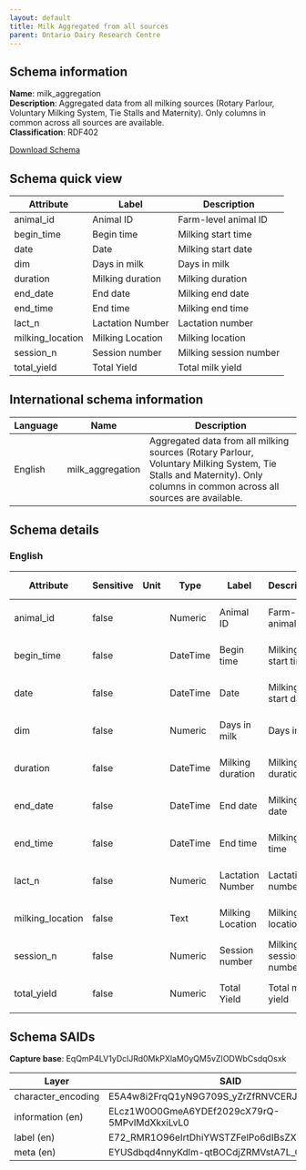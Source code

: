 ```yaml
---
layout: default  
title: Milk Aggregated from all sources 
parent: Ontario Dairy Research Centre 
---
```


## Schema information

**Name**: milk_aggregation  
**Description**: Aggregated data from all milking sources (Rotary Parlour, Voluntary Milking System, Tie Stalls and Maternity). Only columns in common across all sources are available.  
**Classification**: RDF402 

[Download Schema](Schema_Milk_Aggregation.zip) 

## Schema quick view

| Attribute | Label | Description |
| --- | --- | --- |
| animal_id | Animal ID | Farm-level animal ID |
| begin_time | Begin time | Milking start time |
| date | Date | Milking start date |
| dim | Days in milk | Days in milk |
| duration | Milking duration | Milking duration |
| end_date | End date | Milking end date |
| end_time | End time | Milking end time |
| lact_n | Lactation Number | Lactation number |
| milking_location | Milking Location | Milking location |
| session_n | Session number | Milking session number |
| total_yield | Total Yield | Total milk yield |

## International schema information

| Language | Name | Description |
| --- | --- | --- |
| English | milk_aggregation | Aggregated data from all milking sources (Rotary Parlour, Voluntary Milking System, Tie Stalls and Maternity). Only columns in common across all sources are available. |

## Schema details

### English

| Attribute | Sensitive | Unit | Type | Label | Description | List | Character encoding |
| --- | --- | --- | --- | --- | --- | --- | --- |
| animal_id | false |  | Numeric | Animal ID | Farm-level animal ID | Not a list | utf-8 |
| begin_time | false |  | DateTime | Begin time | Milking start time | Not a list | utf-8 |
| date | false |  | DateTime | Date | Milking start date | Not a list | utf-8 |
| dim | false |  | Numeric | Days in milk | Days in milk | Not a list | utf-8 |
| duration | false |  | DateTime | Milking duration | Milking duration | Not a list | utf-8 |
| end_date | false |  | DateTime | End date | Milking end date | Not a list | utf-8 |
| end_time | false |  | DateTime | End time | Milking end time | Not a list | utf-8 |
| lact_n | false |  | Numeric | Lactation Number | Lactation number | Not a list | utf-8 |
| milking_location | false |  | Text | Milking Location | Milking location | Not a list | utf-8 |
| session_n | false |  | Numeric | Session number | Milking session number | Not a list | utf-8 |
| total_yield | false |  | Numeric | Total Yield | Total milk yield | Not a list | utf-8 |

## Schema SAIDs

**Capture base**: EqQmP4LV1yDclJRd0MkPXlaM0yQM5vZIODWbCsdqOsxk

| Layer | SAID |
| --- | --- |
| character_encoding | E5A4w8i2FrqQ1yN9G709S_yZrZfRNVCERJPeuy2FQeFc |
| information (en) | ELcz1W0O0GmeA6YDEf2029cX79rQ-5MPvIMdXkxiLvL0 |
| label (en) | E72_RMR1O96eIrtDhiYWSTZFelPo6dIBsZXL_1iiEYKs |
| meta (en) | EYUSdbqd4nnyKdlm-qtBOCdjZRMVstA7L_QuviDDGB28 |
